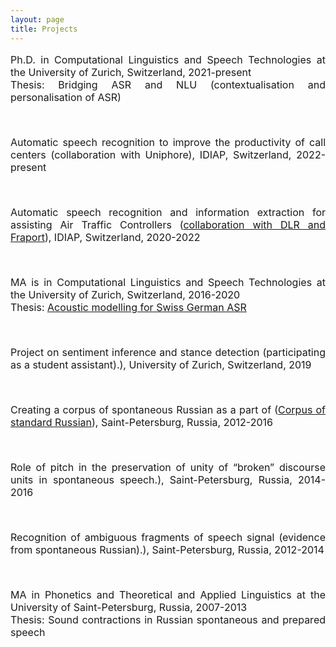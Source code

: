 ```yaml
---
layout: page
title: Projects
---
```



<font size="3.5">
<p align="justify">
<i class="fas fa-university"></i> Ph.D. in Computational Linguistics and Speech Technologies at the University of Zurich, Switzerland, 2021-present
<br />
<i class="fas fa-book-open"></i> Thesis: Bridging ASR and NLU (contextualisation and personalisation of ASR)
</p>
   
<br />

<p align="justify">
<i class="fas fa-university"></i> Automatic speech recognition to improve the productivity of call centers (collaboration with Uniphore), IDIAP, Switzerland, 2022-present
<br />
</p>

<!-- <a class="btn btn-outline-success"><i class="fas fa-book-open" aria-hidden="true"></i>&nbsp;{{- tag -}}&nbsp; ThesisR</a> -->
   
<br />

<p align="justify">
<i class="fas fa-university"></i> Automatic speech recognition and information extraction for assisting Air Traffic Controllers (<a href="https://www.dlr.de/en/media/publications/magazines/all-digital-magazines/dlrmagazine-172/a-mutual-understanding">collaboration with DLR and Fraport</a>), IDIAP, Switzerland, 2020-2022
<br />
</p>

<br />

<p align="justify">
<i class="fas fa-university"></i> MA is in Computational Linguistics and Speech Technologies at the University of Zurich, Switzerland, 2016-2020
<br />   
<i class="fas fa-book-open"></i> Thesis: <a href="https://github.com/yunigma/Kaldi-for-ASR-of-Swiss-German?tab=readme-ov-file">Acoustic modelling for Swiss German ASR</a>
</p>

<br />

<p align="justify">
<i class="fas fa-university"></i> Project on sentiment inference and stance detection (participating as a student assistant).</a>), University of Zurich, Switzerland, 2019
<br />   
</p>

<br />

<p align="justify">
<i class="fas fa-university"></i> Creating a corpus of spontaneous Russian as a part of (<a href="https://narusco.ru/">Corpus of standard Russian</a>), Saint-Petersburg, Russia, 2012-2016
<br />   
</p>

<br />

<p align="justify">
<i class="fas fa-university"></i> Role of pitch in the preservation of unity of “broken” discourse units in spontaneous speech.</a>), Saint-Petersburg, Russia, 2014-2016
<br />   
</p>

<br />

<p align="justify">
<i class="fas fa-university"></i> Recognition of ambiguous fragments of speech signal (evidence from spontaneous Russian).</a>), Saint-Petersburg, Russia, 2012-2014
<br />   
</p>

<br />

<p align="justify">
<i class="fas fa-university"></i>  MA in Phonetics and Theoretical and Applied Linguistics at the University of Saint-Petersburg, Russia, 2007-2013
<br />
<i class="fas fa-book-open"></i> Thesis: Sound contractions in Russian spontaneous and prepared speech
</p>

</font>

